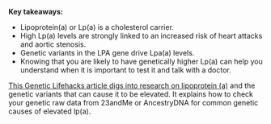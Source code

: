 **Key takeaways:**
* Lipoprotein(a) or Lp(a) is a cholesterol carrier.
* High Lp(a) levels are strongly linked to an increased risk of heart attacks and aortic stenosis.
* Genetic variants in the LPA gene drive Lpa(a) levels.
* Knowing that you are likely to have genetically higher Lp(a) can help you understand when it is important to test it and talk with a doctor.

[This Genetic Lifehacks article digs into research on lipoprotein (a)](https://www.geneticlifehacks.com/lipoproteina-a-big-genetic-risk-for-heart-disease/) and the genetic variants that can cause it to be elevated. It explains how to check your genetic raw data from 23andMe or AncestryDNA for common genetic causes of elevated lp(a). 

